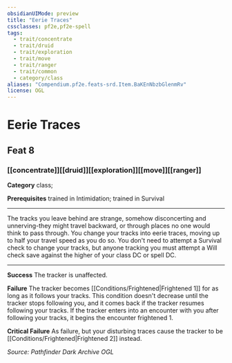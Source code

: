 ```yaml
---
obsidianUIMode: preview
title: "Eerie Traces"
cssclasses: pf2e,pf2e-spell
tags:
  - trait/concentrate
  - trait/druid
  - trait/exploration
  - trait/move
  - trait/ranger
  - trait/common
  - category/class
aliases: "Compendium.pf2e.feats-srd.Item.BaKEnNbzbGlenmRv"
license: OGL
---
```

# Eerie Traces
## Feat 8
### [[concentrate]][[druid]][[exploration]][[move]][[ranger]]

**Category** class; 



**Prerequisites** trained in Intimidation; trained in Survival
* * *
The tracks you leave behind are strange, somehow disconcerting and unnerving-they might travel backward, or through places no one would think to pass through. You change your tracks into eerie traces, moving up to half your travel speed as you do so. You don't need to attempt a Survival check to change your tracks, but anyone tracking you must attempt a Will check save against the higher of your class DC or spell DC.

* * *

**Success** The tracker is unaffected.

**Failure** The tracker becomes [[Conditions/Frightened|Frightened 1]] for as long as it follows your tracks. This condition doesn't decrease until the tracker stops following you, and it comes back if the tracker resumes following your tracks. If the tracker enters into an encounter with you after following your tracks, it begins the encounter frightened 1.

**Critical Failure** As failure, but your disturbing traces cause the tracker to be [[Conditions/Frightened|Frightened 2]] instead.

*Source: Pathfinder Dark Archive*
*OGL*